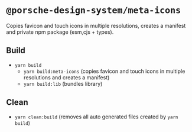 # `@porsche-design-system/meta-icons`

Copies favicon and touch icons in multiple resolutions, creates a manifest and private npm package (esm,cjs + types).

## Build

- `yarn build`
  - `yarn build:meta-icons` (copies favicon and touch icons in multiple resolutions and creates a manifest)
  - `yarn build:lib` (bundles library)

## Clean

- `yarn clean:build` (removes all auto generated files created by `yarn build`)
